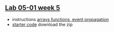 ## [Lab 05-01 week 5](04-functions)
* instructions [arrays functions, event propagation](https://docs.google.com/document/d/1i4GhMORsQLupNbT9f_YZrxB48RHSuB4IbvxKvrY2Xg4/edit?usp=sharing)
* [starter code](functions-starter)  download the zip
